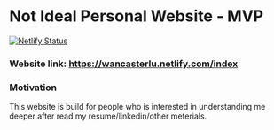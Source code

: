 # Not Ideal Personal Website - MVP

[![Netlify Status](https://api.netlify.com/api/v1/badges/a01b36e7-0c87-4645-845a-bcaaf063b561/deploy-status)](https://app.netlify.com/sites/wancasterlu/deploys)

### Website link: https://wancasterlu.netlify.com/index

### Motivation

This website is build for people who is interested in understanding me deeper after read my resume/linkedin/other meterials.
